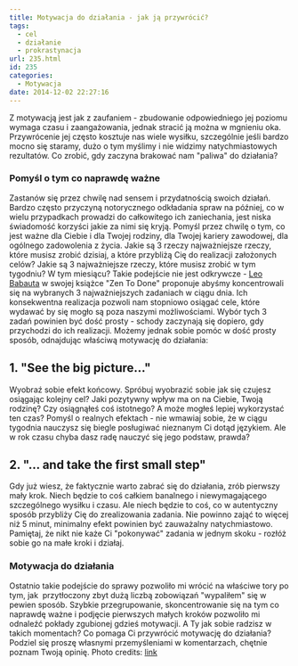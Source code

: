```yaml
---
title: Motywacja do działania - jak ją przywrócić?
tags:
  - cel
  - działanie
  - prokrastynacja
url: 235.html
id: 235
categories:
  - Motywacja
date: 2014-12-02 22:27:16
---
```


Z motywacją jest jak z zaufaniem - zbudowanie odpowiedniego jej poziomu wymaga czasu i zaangażowania, jednak stracić ją można w mgnieniu oka. Przywrócenie jej często kosztuje nas wiele wysiłku, szczególnie jeśli bardzo mocno się staramy, dużo o tym myślimy i nie widzimy natychmiastowych rezultatów. Co zrobić, gdy zaczyna brakować nam "paliwa" do działania?

### Pomyśl o tym co naprawdę ważne

Zastanów się przez chwilę nad sensem i przydatnością swoich działań. Bardzo często przyczyną notorycznego odkładania spraw na później, co w wielu przypadkach prowadzi do całkowitego ich zaniechania, jest niska świadomość korzyści jakie za nimi się kryją. Pomyśl przez chwilę o tym, co jest ważne dla Ciebie i dla Twojej rodziny, dla Twojej kariery zawodowej, dla ogólnego zadowolenia z życia. Jakie są 3 rzeczy najważniejsze rzeczy, które musisz zrobić dzisiaj, a które przybliżą Cię do realizacji założonych celów? Jakie są 3 najważniejsze rzeczy, które musisz zrobić w tym tygodniu? W tym miesiącu? Takie podejście nie jest odkrywcze - [Leo Babauta](https://twitter.com/zen_habits) w swojej książce "Zen To Done" proponuje abyśmy koncentrowali się na wybranych 3 najważniejszych zadaniach w ciągu dnia. Ich konsekwentna realizacja pozwoli nam stopniowo osiągać cele, które wydawać by się mogło są poza naszymi możliwościami. Wybór tych 3 zadań powinien być dość prosty - schody zaczynają się dopiero, gdy przychodzi do ich realizacji. Możemy jednak sobie pomóc w dość prosty sposób, odnajdując właściwą motywację do działania:

1\. "See the big picture..."
----------------------------

Wyobraź sobie efekt końcowy. Spróbuj wyobrazić sobie jak się czujesz osiągając kolejny cel? Jaki pozytywny wpływ ma on na Ciebie, Twoją rodzinę? Czy osiągnąłeś coś istotnego? A może mogłeś lepiej wykorzystać ten czas? Pomyśl o realnych efektach - nie wmawiaj sobie, że w ciągu tygodnia nauczysz się biegle posługiwać nieznanym Ci dotąd językiem. Ale w rok czasu chyba dasz radę nauczyć się jego podstaw, prawda?

2\. "... and take the first small step"
---------------------------------------

Gdy już wiesz, że faktycznie warto zabrać się do działania, zrób pierwszy mały krok. Niech będzie to coś całkiem banalnego i niewymagającego szczególnego wysiłku i czasu. Ale niech będzie to coś, co w autentyczny sposób przybliży Cię do zrealizowania zadania. Nie powinno zająć to więcej niż 5 minut, minimalny efekt powinien być zauważalny natychmiastowo. Pamiętaj, że nikt nie każe Ci "pokonywać" zadania w jednym skoku - rozłóż sobie go na małe kroki i działaj.

### Motywacja do działania

Ostatnio takie podejście do sprawy pozwoliło mi wrócić na właściwe tory po tym, jak  przytłoczony zbyt dużą liczbą zobowiązań "wypaliłem" się w pewien sposób. Szybkie przegrupowanie, skoncentrowanie się na tym co naprawdę ważne i podjęcie pierwszych małych kroków pozwoliło mi odnaleźć pokłady zgubionej gdzieś motywacji. A Ty jak sobie radzisz w takich momentach? Co pomaga Ci przywrócić motywację do działania? Podziel się proszę własnymi przemyśleniami w komentarzach, chętnie poznam Twoją opinię. Photo credits: [link](https://www.flickr.com/photos/rosipaw/4459459461)